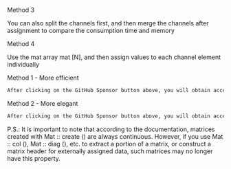 Method 3  

 You can also split the channels first, and then merge the channels after assignment to compare the consumption time and memory 

 Method 4  

 Use the mat array mat [N], and then assign values to each channel element individually 

 Method 1 - More efficient 

  ```python  
After clicking on the GitHub Sponsor button above, you will obtain access permissions to my private code repository ( https://github.com/slowlon/my_code_bar ) to view this blog code. By searching the code number of this blog, you can find the code you need, code number is: 2024020309574611508
  ```  
 Method 2 - More elegant 

  ```python  
After clicking on the GitHub Sponsor button above, you will obtain access permissions to my private code repository ( https://github.com/slowlon/my_code_bar ) to view this blog code. By searching the code number of this blog, you can find the code you need, code number is: 2024020309574611508
  ```  
 P.S.: It is important to note that according to the documentation, matrices created with Mat :: create () are always continuous. However, if you use Mat :: col (), Mat :: diag (), etc. to extract a portion of a matrix, or construct a matrix header for externally assigned data, such matrices may no longer have this property. 

